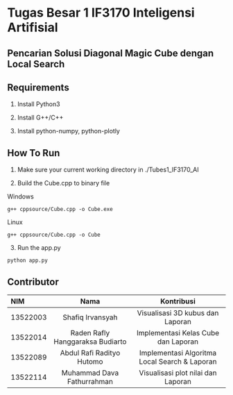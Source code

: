 # Tugas Besar 1 IF3170 Inteligensi Artifisial 

## Pencarian Solusi Diagonal Magic Cube dengan Local Search 

## Requirements

1. Install Python3

2. Install G++/C++

3. Install python-numpy, python-plotly

## How To Run

1. Make sure your current working directory in ./Tubes1_IF3170_AI

2. Build the Cube.cpp to binary file

Windows
```
g++ cppsource/Cube.cpp -o Cube.exe
```

Linux
```
g++ cppsource/Cube.cpp -o Cube
```

3. Run the app.py

```
python app.py
```

## Contributor
| NIM      |            Nama                    |   Kontribusi            |
| :------- | :------------------------:         | :------------------------: |
| 13522003 | Shafiq Irvansyah                   | Visualisasi 3D kubus dan Laporan |
| 13522014 | Raden Rafly Hanggaraksa Budiarto   | Implementasi Kelas Cube dan Laporan |
| 13522089 | Abdul Rafi Radityo Hutomo          | Implementasi Algoritma Local Search & Laporan |
| 13522114 | Muhammad Dava Fathurrahman         | Visualisasi plot nilai dan Laporan | 